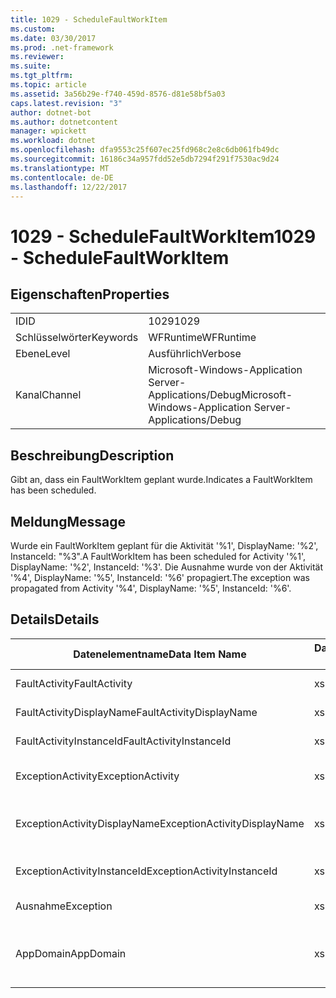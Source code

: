 ```yaml
---
title: 1029 - ScheduleFaultWorkItem
ms.custom: 
ms.date: 03/30/2017
ms.prod: .net-framework
ms.reviewer: 
ms.suite: 
ms.tgt_pltfrm: 
ms.topic: article
ms.assetid: 3a56b29e-f740-459d-8576-d81e58bf5a03
caps.latest.revision: "3"
author: dotnet-bot
ms.author: dotnetcontent
manager: wpickett
ms.workload: dotnet
ms.openlocfilehash: dfa9553c25f607ec25fd968c2e8c6db061fb49dc
ms.sourcegitcommit: 16186c34a957fdd52e5db7294f291f7530ac9d24
ms.translationtype: MT
ms.contentlocale: de-DE
ms.lasthandoff: 12/22/2017
---
```

# <a name="1029---schedulefaultworkitem"></a><span data-ttu-id="6c4c0-102">1029 - ScheduleFaultWorkItem</span><span class="sxs-lookup"><span data-stu-id="6c4c0-102">1029 - ScheduleFaultWorkItem</span></span>
## <a name="properties"></a><span data-ttu-id="6c4c0-103">Eigenschaften</span><span class="sxs-lookup"><span data-stu-id="6c4c0-103">Properties</span></span>  
  
|||  
|-|-|  
|<span data-ttu-id="6c4c0-104">ID</span><span class="sxs-lookup"><span data-stu-id="6c4c0-104">ID</span></span>|<span data-ttu-id="6c4c0-105">1029</span><span class="sxs-lookup"><span data-stu-id="6c4c0-105">1029</span></span>|  
|<span data-ttu-id="6c4c0-106">Schlüsselwörter</span><span class="sxs-lookup"><span data-stu-id="6c4c0-106">Keywords</span></span>|<span data-ttu-id="6c4c0-107">WFRuntime</span><span class="sxs-lookup"><span data-stu-id="6c4c0-107">WFRuntime</span></span>|  
|<span data-ttu-id="6c4c0-108">Ebene</span><span class="sxs-lookup"><span data-stu-id="6c4c0-108">Level</span></span>|<span data-ttu-id="6c4c0-109">Ausführlich</span><span class="sxs-lookup"><span data-stu-id="6c4c0-109">Verbose</span></span>|  
|<span data-ttu-id="6c4c0-110">Kanal</span><span class="sxs-lookup"><span data-stu-id="6c4c0-110">Channel</span></span>|<span data-ttu-id="6c4c0-111">Microsoft-Windows-Application Server-Applications/Debug</span><span class="sxs-lookup"><span data-stu-id="6c4c0-111">Microsoft-Windows-Application Server-Applications/Debug</span></span>|  
  
## <a name="description"></a><span data-ttu-id="6c4c0-112">Beschreibung</span><span class="sxs-lookup"><span data-stu-id="6c4c0-112">Description</span></span>  
 <span data-ttu-id="6c4c0-113">Gibt an, dass ein FaultWorkItem geplant wurde.</span><span class="sxs-lookup"><span data-stu-id="6c4c0-113">Indicates a FaultWorkItem has been scheduled.</span></span>  
  
## <a name="message"></a><span data-ttu-id="6c4c0-114">Meldung</span><span class="sxs-lookup"><span data-stu-id="6c4c0-114">Message</span></span>  
 <span data-ttu-id="6c4c0-115">Wurde ein FaultWorkItem geplant für die Aktivität '%1', DisplayName: '%2', InstanceId: "%3".</span><span class="sxs-lookup"><span data-stu-id="6c4c0-115">A FaultWorkItem has been scheduled for Activity '%1', DisplayName: '%2', InstanceId: '%3'.</span></span>  <span data-ttu-id="6c4c0-116">Die Ausnahme wurde von der Aktivität '%4', DisplayName: '%5', InstanceId: '%6' propagiert.</span><span class="sxs-lookup"><span data-stu-id="6c4c0-116">The exception was propagated from Activity '%4', DisplayName: '%5', InstanceId: '%6'.</span></span>  
  
## <a name="details"></a><span data-ttu-id="6c4c0-117">Details</span><span class="sxs-lookup"><span data-stu-id="6c4c0-117">Details</span></span>  
  
|<span data-ttu-id="6c4c0-118">Datenelementname</span><span class="sxs-lookup"><span data-stu-id="6c4c0-118">Data Item Name</span></span>|<span data-ttu-id="6c4c0-119">Datenelementtyp</span><span class="sxs-lookup"><span data-stu-id="6c4c0-119">Data Item Type</span></span>|<span data-ttu-id="6c4c0-120">Beschreibung</span><span class="sxs-lookup"><span data-stu-id="6c4c0-120">Description</span></span>|  
|--------------------|--------------------|-----------------|  
|<span data-ttu-id="6c4c0-121">FaultActivity</span><span class="sxs-lookup"><span data-stu-id="6c4c0-121">FaultActivity</span></span>|<span data-ttu-id="6c4c0-122">xs:string</span><span class="sxs-lookup"><span data-stu-id="6c4c0-122">xs:string</span></span>|<span data-ttu-id="6c4c0-123">Der Typname der fault-Aktivität.</span><span class="sxs-lookup"><span data-stu-id="6c4c0-123">The type name of the fault activity.</span></span>|  
|<span data-ttu-id="6c4c0-124">FaultActivityDisplayName</span><span class="sxs-lookup"><span data-stu-id="6c4c0-124">FaultActivityDisplayName</span></span>|<span data-ttu-id="6c4c0-125">xs:string</span><span class="sxs-lookup"><span data-stu-id="6c4c0-125">xs:string</span></span>|<span data-ttu-id="6c4c0-126">Der Anzeigename der fault-Aktivität.</span><span class="sxs-lookup"><span data-stu-id="6c4c0-126">The display name of the fault activity.</span></span>|  
|<span data-ttu-id="6c4c0-127">FaultActivityInstanceId</span><span class="sxs-lookup"><span data-stu-id="6c4c0-127">FaultActivityInstanceId</span></span>|<span data-ttu-id="6c4c0-128">xs:string</span><span class="sxs-lookup"><span data-stu-id="6c4c0-128">xs:string</span></span>|<span data-ttu-id="6c4c0-129">Die Instanz-ID der fault-Aktivität.</span><span class="sxs-lookup"><span data-stu-id="6c4c0-129">The instance id of the fault activity.</span></span>|  
|<span data-ttu-id="6c4c0-130">ExceptionActivity</span><span class="sxs-lookup"><span data-stu-id="6c4c0-130">ExceptionActivity</span></span>|<span data-ttu-id="6c4c0-131">xs:string</span><span class="sxs-lookup"><span data-stu-id="6c4c0-131">xs:string</span></span>|<span data-ttu-id="6c4c0-132">Der Typname der Aktivität, die die Ausnahme ausgelöst hat.</span><span class="sxs-lookup"><span data-stu-id="6c4c0-132">The type name of the activity that threw the exception.</span></span>|  
|<span data-ttu-id="6c4c0-133">ExceptionActivityDisplayName</span><span class="sxs-lookup"><span data-stu-id="6c4c0-133">ExceptionActivityDisplayName</span></span>|<span data-ttu-id="6c4c0-134">xs:string</span><span class="sxs-lookup"><span data-stu-id="6c4c0-134">xs:string</span></span>|<span data-ttu-id="6c4c0-135">Der Anzeigename der Aktivität, die die Ausnahme ausgelöst hat.</span><span class="sxs-lookup"><span data-stu-id="6c4c0-135">The display name of the activity that threw the exception.</span></span>|  
|<span data-ttu-id="6c4c0-136">ExceptionActivityInstanceId</span><span class="sxs-lookup"><span data-stu-id="6c4c0-136">ExceptionActivityInstanceId</span></span>|<span data-ttu-id="6c4c0-137">xs:string</span><span class="sxs-lookup"><span data-stu-id="6c4c0-137">xs:string</span></span>|<span data-ttu-id="6c4c0-138">Die Instanz-ID der Aktivität, die die Ausnahme ausgelöst hat.</span><span class="sxs-lookup"><span data-stu-id="6c4c0-138">The instance id of the activity that threw the exception.</span></span>|  
|<span data-ttu-id="6c4c0-139">Ausnahme</span><span class="sxs-lookup"><span data-stu-id="6c4c0-139">Exception</span></span>|<span data-ttu-id="6c4c0-140">xs:string</span><span class="sxs-lookup"><span data-stu-id="6c4c0-140">xs:string</span></span>|<span data-ttu-id="6c4c0-141">Die Ausnahmedetails der Ausnahme.</span><span class="sxs-lookup"><span data-stu-id="6c4c0-141">The exception details for the exception</span></span>|  
|<span data-ttu-id="6c4c0-142">AppDomain</span><span class="sxs-lookup"><span data-stu-id="6c4c0-142">AppDomain</span></span>|<span data-ttu-id="6c4c0-143">xs:string</span><span class="sxs-lookup"><span data-stu-id="6c4c0-143">xs:string</span></span>|<span data-ttu-id="6c4c0-144">Die von AppDomain.CurrentDomain.FriendlyName zurückgegebene Zeichenfolge.</span><span class="sxs-lookup"><span data-stu-id="6c4c0-144">The string returned by AppDomain.CurrentDomain.FriendlyName.</span></span>|
